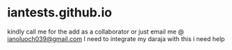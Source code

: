 # iantests.github.io
kindly call me for the add as a collaborator or just email me @ ianoluoch039@gmail.com
I need to integrate my daraja with this i need help
